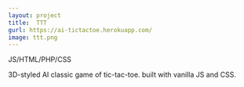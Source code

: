 ```yaml
---
layout: project
title:  TTT
gurl: https://ai-tictactoe.herokuapp.com/
image: ttt.png
---
```

JS/HTML/PHP/CSS

3D-styled AI classic game of tic-tac-toe. built with vanilla JS and CSS.
